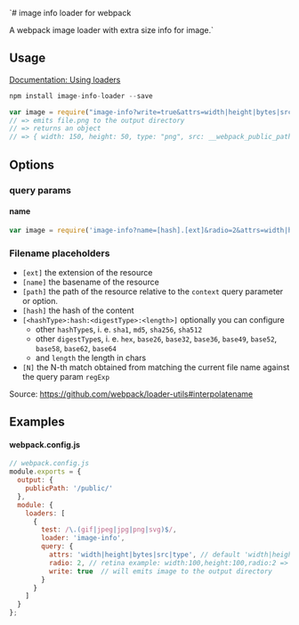 `# image info loader for webpack

A webpack image loader with extra size info for image.`

## Usage

[Documentation: Using loaders](http://webpack.github.io/docs/using-loaders.html)

``` javascript
npm install image-info-loader --save

var image = require("image-info?write=true&attrs=width|height|bytes|src|type&radio=1!./file.png");
// => emits file.png to the output directory
// => returns an object
// => { width: 150, height: 50, type: "png", src: __webpack_public_path__ + "file.png", bytes: 1234 }
```

## Options

### query params

#### name

```js
var image = require('image-info?name=[hash].[ext]&radio=2&attrs=width|height!./file.png');
```

### Filename placeholders

* `[ext]` the extension of the resource
* `[name]` the basename of the resource
* `[path]` the path of the resource relative to the `context` query parameter or option.
* `[hash]` the hash of the content
* `[<hashType>:hash:<digestType>:<length>]` optionally you can configure
  * other `hashType`s, i. e. `sha1`, `md5`, `sha256`, `sha512`
  * other `digestType`s, i. e. `hex`, `base26`, `base32`, `base36`, `base49`, `base52`, `base58`, `base62`, `base64`
  * and `length` the length in chars
* `[N]` the N-th match obtained from matching the current file name against the query param `regExp`

Source: https://github.com/webpack/loader-utils#interpolatename

## Examples

#### webpack.config.js

```js
// webpack.config.js
module.exports = {
  output: {
    publicPath: '/public/'
  },
  module: {
    loaders: [
      {
        test: /\.(gif|jpeg|jpg|png|svg)$/,
        loader: 'image-info',
        query: {
          attrs: 'width|height|bytes|src|type', // default 'width|height'
          radio: 2, // retina example: width:100,height:100,radio:2 => width:50,height:50
          write: true  // will emits image to the output directory
        }
      }
    ]
  }
};
```

